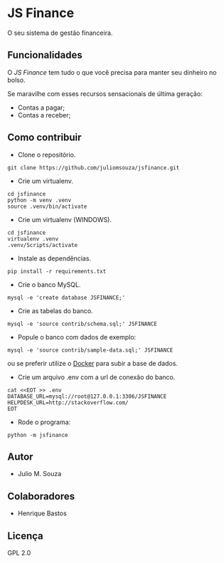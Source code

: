 #  JS Finance
O seu sistema de gestão financeira.

## Funcionalidades

O _JS Finance_ tem tudo o que você precisa para manter seu dinheiro no bolso.

Se maravilhe com esses recursos sensacionais de última geração:

- Contas a pagar;
- Contas a receber;

## Como contribuir

- Clone o repositório.

`git clone https://github.com/juliomsouza/jsfinance.git`

- Crie um virtualenv.

```
cd jsfinance
python -m venv .venv
source .venv/bin/activate
```

- Crie um virtualenv (WINDOWS).

```
cd jsfinance
virtualenv .venv
.venv/Scripts/activate
```

- Instale as dependências.

`pip install -r requirements.txt`

- Crie o banco MySQL.

```
mysql -e 'create database JSFINANCE;'
```

- Crie as tabelas do banco.

```
mysql -e 'source contrib/schema.sql;' JSFINANCE
```

- Popule o banco com dados de exemplo:

```
mysql -e 'source contrib/sample-data.sql;' JSFINANCE
```

ou se preferir utilize o [Docker](docker/README.md) para subir a base de dados.

- Crie um arquivo .env com a url de conexão do banco.

```
cat <<EOT >> .env
DATABASE_URL=mysql://root@127.0.0.1:3306/JSFINANCE
HELPDESK_URL=http://stackoverflow.com/
EOT
```

- Rode o programa:

`python -m jsfinance`

## Autor

- Julio M. Souza

## Colaboradores

- Henrique Bastos

## Licença

GPL 2.0
